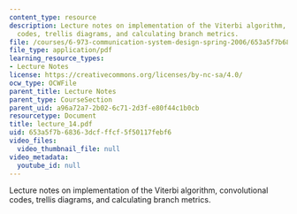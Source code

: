 ```yaml
---
content_type: resource
description: Lecture notes on implementation of the Viterbi algorithm, convolutional
  codes, trellis diagrams, and calculating branch metrics.
file: /courses/6-973-communication-system-design-spring-2006/653a5f7b68363dcfffcf5f50117febf6_lecture_14.pdf
file_type: application/pdf
learning_resource_types:
- Lecture Notes
license: https://creativecommons.org/licenses/by-nc-sa/4.0/
ocw_type: OCWFile
parent_title: Lecture Notes
parent_type: CourseSection
parent_uid: a96a72a7-2b02-6c71-2d3f-e80f44c1b0cb
resourcetype: Document
title: lecture_14.pdf
uid: 653a5f7b-6836-3dcf-ffcf-5f50117febf6
video_files:
  video_thumbnail_file: null
video_metadata:
  youtube_id: null
---
```

Lecture notes on implementation of the Viterbi algorithm, convolutional codes, trellis diagrams, and calculating branch metrics.